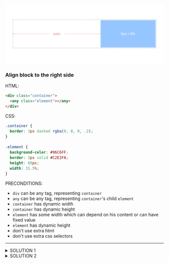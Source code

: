 ![Example 1](https://raw.githubusercontent.com/denisnarush/sessions-examples/master/example-1/example-1.png)
### Align block to the right side
HTML:
```html
<div class="container">
  <any class="element"></any>
</div>
```
CSS:
```css
.container {
  border: 3px dashed rgba(0, 0, 0, .2);
}

.element {
  background-color: #96C6FF;
  border: 3px solid #C2E2FA;
  height: 60px;
  width: 31.5%;
}
```
PRECONDITIONS:
- `div` can be any tag, representing `container`
- `any` can be any tag, representing `container`'s child `element`
- `container` has dynamic width
- `container` has dynamic height
- `element` has some width which can depend on his content or can have fixed value
- `element` has dynamic height
- don't use extra html
- don't use extra css selectors

___

<details><summary>SOLUTION 1</summary>
<p>

```css
/* 
 when container not a block element
 we just need to apply:

 .container {
   display: block;
 }
*/

.element {
  /* setting element display value to block */
  display: block;
  /* can make possibility apply margin from left side to auto */
  margin-left: auto;
}
```

</p>
</details>

<details><summary>SOLUTION 2</summary>
<p>

```css
.container {
  /* setting container display value to flex */
  display: flex;
}

.element {
  /* can make possibility apply margin from left side to auto */
  margin-left: auto;
}
```

</p>
</details>
